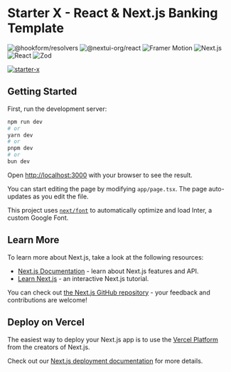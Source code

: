 <h1>Starter X - React & Next.js Banking Template</h1>

![@hookform/resolvers](https://img.shields.io/badge/@hookform/resolvers-v3.3.4-green) ![@nextui-org/react](https://img.shields.io/badge/@nextui--org/react-v2.2.10-blue) ![Framer Motion](https://img.shields.io/badge/framer--motion-v11.0.25-pink) ![Next.js](https://img.shields.io/badge/next-v14.1.4-yellowgreen) ![React](https://img.shields.io/badge/react-v18-blue) ![Zod](https://img.shields.io/badge/zod-v3.23.6-purple)  

<a href="https://starter-x-dev.vercel.app/">![starter-x](https://github.com/user-attachments/assets/490c9adc-99c1-48ed-8e48-b7b1e499f979)</a>

## Getting Started

First, run the development server:

```bash
npm run dev
# or
yarn dev
# or
pnpm dev
# or
bun dev
```

Open [http://localhost:3000](http://localhost:3000) with your browser to see the result.

You can start editing the page by modifying `app/page.tsx`. The page auto-updates as you edit the file.

This project uses [`next/font`](https://nextjs.org/docs/basic-features/font-optimization) to automatically optimize and load Inter, a custom Google Font.

## Learn More

To learn more about Next.js, take a look at the following resources:

- [Next.js Documentation](https://nextjs.org/docs) - learn about Next.js features and API.
- [Learn Next.js](https://nextjs.org/learn) - an interactive Next.js tutorial.

You can check out [the Next.js GitHub repository](https://github.com/vercel/next.js/) - your feedback and contributions are welcome!

## Deploy on Vercel

The easiest way to deploy your Next.js app is to use the [Vercel Platform](https://vercel.com/new?utm_medium=default-template&filter=next.js&utm_source=create-next-app&utm_campaign=create-next-app-readme) from the creators of Next.js.

Check out our [Next.js deployment documentation](https://nextjs.org/docs/deployment) for more details.
